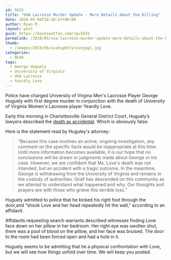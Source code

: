 ```yaml
---
id: 5635
title: "UVA Lacrosse Murder Update - More Details about the Killing"
date: 2010-05-04T10:58:57+00:00
author: Ryan M.
layout: post
guid: https://backseatfan.com/?p=5635
permalink: /2010/05/uva-lacrosse-murder-update-more-details-about-the-killing/
thumb:
  - /images/2010/05/uvahughelylovejpg1.jpg
categories:
  - NCAA
tags:
  - George Huguely
  - University of Virginia
  - UVA Lacrosse
  - Yeardly Love
---
```


<div class="entry">
  <p>
    Police have charged University of Virgina Men's Lacrosse Player George Huguely with first degree murder in conjunction with the death of University of Virginia Women's Lacrosse player Yeardly Love.
  </p>

  <p>
    Early this morning in Charlottesville General District Court, Huguely’s lawyers described the <a href="http://www.usatoday.com/sports/college/lacrosse/2010-05-03-virginia-huguely-murder-charge_N.htm?loc=interstitialskip">death as accidental</a>. Which is obviously false.
  </p>

  <p>
    Here is the statement read by Huguley's attorney:
  </p>

  <blockquote>
    <p>
      &#8220;Because this case involves an active, ongoing investigation, any comment on the specific facts would be inappropriate at this time. Until more information becomes available, it is our hope that no conclusions will be drawn or judgments made about George or his case. However, we are confident that Ms. Love's death was not intended, but an accident with a tragic outcome. In the meantime, George is withdrawing from the University of Virginia and remains in the custody of authorities. Grief has descended on this community as we attempt to understand what happened and why. Our thoughts and prayers are with those who grieve this terrible loss.&#8221;
    </p>
  </blockquote>

  <p>
    Huguely admitted to police that he kicked his right foot through the door,and “shook Love and her head repeatedly hit the wall,” according to an affidavit.
  </p>

  <p>
    Affidavits requesting search warrants described witnesses finding Love face down on her pillow in her bedroom. Her right eye was swollen shut, there was a pool of blood on the pillow, and her face was bruised. The door to the room had been forced open and had a hole in it.
  </p>

  <p>
    Huguely seems to be admitting that he a physical confrontation with Love, but we will see how things unfold over time. We will keep you posted.
  </p>
</div>
